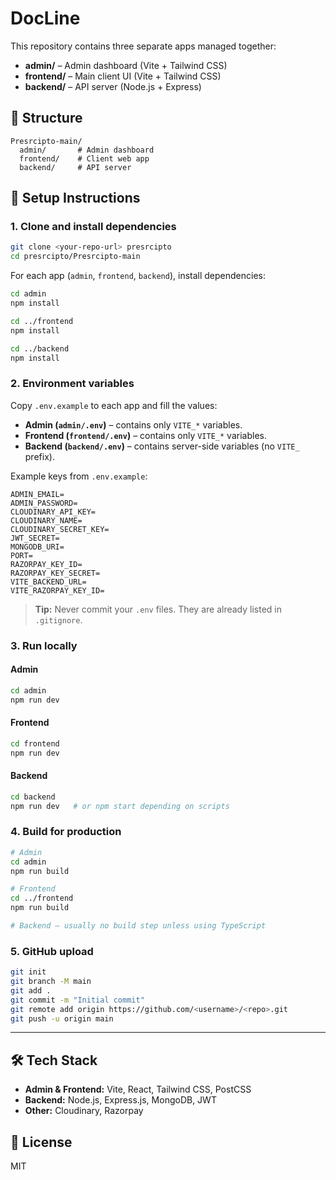 # DocLine

This repository contains three separate apps managed together:

- **admin/** – Admin dashboard (Vite + Tailwind CSS)
- **frontend/** – Main client UI (Vite + Tailwind CSS)
- **backend/** – API server (Node.js + Express)

## 📂 Structure

```
Presrcipto-main/
  admin/       # Admin dashboard
  frontend/    # Client web app
  backend/     # API server
```

## 🚀 Setup Instructions

### 1. Clone and install dependencies

```bash
git clone <your-repo-url> presrcipto
cd presrcipto/Presrcipto-main
```

For each app (`admin`, `frontend`, `backend`), install dependencies:

```bash
cd admin
npm install

cd ../frontend
npm install

cd ../backend
npm install
```

### 2. Environment variables

Copy `.env.example` to each app and fill the values:

- **Admin (`admin/.env`)** – contains only `VITE_*` variables.
- **Frontend (`frontend/.env`)** – contains only `VITE_*` variables.
- **Backend (`backend/.env`)** – contains server-side variables (no `VITE_` prefix).

Example keys from `.env.example`:

```
ADMIN_EMAIL=
ADMIN_PASSWORD=
CLOUDINARY_API_KEY=
CLOUDINARY_NAME=
CLOUDINARY_SECRET_KEY=
JWT_SECRET=
MONGODB_URI=
PORT=
RAZORPAY_KEY_ID=
RAZORPAY_KEY_SECRET=
VITE_BACKEND_URL=
VITE_RAZORPAY_KEY_ID=
```

> **Tip:** Never commit your `.env` files. They are already listed in `.gitignore`.

### 3. Run locally

#### Admin
```bash
cd admin
npm run dev
```

#### Frontend
```bash
cd frontend
npm run dev
```

#### Backend
```bash
cd backend
npm run dev   # or npm start depending on scripts
```

### 4. Build for production

```bash
# Admin
cd admin
npm run build

# Frontend
cd ../frontend
npm run build

# Backend – usually no build step unless using TypeScript
```

### 5. GitHub upload

```bash
git init
git branch -M main
git add .
git commit -m "Initial commit"
git remote add origin https://github.com/<username>/<repo>.git
git push -u origin main
```

---

## 🛠 Tech Stack

- **Admin & Frontend:** Vite, React, Tailwind CSS, PostCSS
- **Backend:** Node.js, Express.js, MongoDB, JWT
- **Other:** Cloudinary, Razorpay

## 📄 License

MIT
